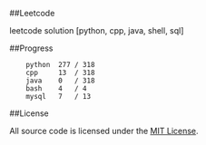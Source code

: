 ##Leetcode

leetcode solution [python, cpp, java, shell, sql]

##Progress

```	
    python  277 / 318
    cpp     13  / 318
    java    0   / 318
    bash    4   / 4
    mysql   7   / 13
```

##License

All source code is licensed under the [MIT License](https://raw.githubusercontent.com/luosch/leetcode/master/LICENSE).
